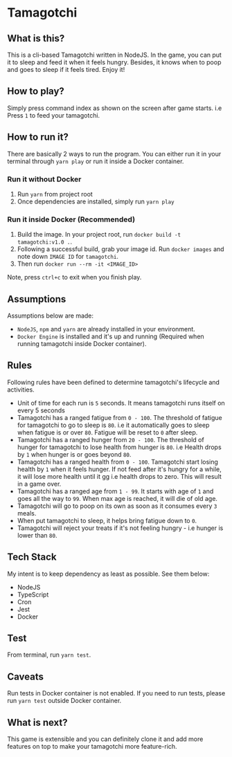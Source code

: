 # Tamagotchi

## What is this?

This is a cli-based Tamagotchi written in NodeJS. In the game, you can put it to sleep and feed it when it feels hungry. Besides, it knows when to poop and goes to sleep if it feels tired. Enjoy it!

## How to play?

Simply press command index as shown on the screen after game starts. i.e Press `1` to feed your tamagotchi.

## How to run it?

There are basically 2 ways to run the program. You can either run it in your terminal through `yarn play` or run it inside a Docker container.

### Run it without Docker

1. Run `yarn` from project root
2. Once dependencies are installed, simply run `yarn play`

### Run it inside Docker (Recommended)

1. Build the image. In your project root, run `docker build -t tamagotchi:v1.0 .`.
2. Following a successful build, grab your image id. Run `docker images` and note down `IMAGE ID` for `tamagotchi`.
3. Then run `docker run --rm -it <IMAGE_ID>`

Note, press `ctrl+c` to exit when you finish play.

## Assumptions

Assumptions below are made:

- `NodeJS`, `npm` and `yarn` are already installed in your environment.
- `Docker Engine` is installed and it's up and running (Required when running tamagotchi inside Docker container).

## Rules

Following rules have been defined to determine tamagotchi's lifecycle and activities.

- Unit of time for each run is `5` seconds. It means tamagotchi runs itself on every 5 seconds
- Tamagotchi has a ranged fatigue from `0 - 100`. The threshold of fatigue for tamagotchi to go to sleep is `80`. i.e it automatically goes to sleep when fatigue is or over `80`. Fatigue will be reset to `0` after sleep.
- Tamagotchi has a ranged hunger from `20 - 100`. The threshold of hunger for tamagotchi to lose health from hunger is `80`. i.e Health drops by `1` when hunger is or goes beyond `80`.
- Tamagotchi has a ranged health from `0 - 100`. Tamagotchi start losing health by `1` when it feels hunger. If not feed after it's hungry for a while, it will lose more health until it gg i.e health drops to zero. This will result in a game over.
- Tamagotchi has a ranged age from `1 - 99`. It starts with age of `1` and goes all the way to `99`. When max age is reached, it will die of old age.
- Tamagotchi will go to poop on its own as soon as it consumes every `3` meals.
- When put tamagotchi to sleep, it helps bring fatigue down to `0`.
- Tamagotchi will reject your treats if it's not feeling hungry - i.e hunger is lower than `80`.

## Tech Stack

My intent is to keep dependency as least as possible. See them below:

- NodeJS
- TypeScript
- Cron
- Jest
- Docker

## Test

From terminal, run `yarn test`.

## Caveats

Run tests in Docker container is not enabled. If you need to run tests, please run `yarn test` outside Docker container.

## What is next?

This game is extensible and you can definitely clone it and add more features on top to make your tamagotchi more feature-rich.
